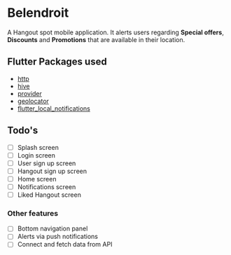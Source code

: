 # Belendroit

A Hangout spot mobile application. It alerts users regarding **Special offers**, **Discounts** and **Promotions** that are available in their location.

## Flutter Packages used

- [http](https://pub.dev/packages/http)
- [hive](https://pub.dev/packages/hive)
- [provider](https://pub.dev/packages/provider)
- [geolocator](https://pub.dev/packages/geolocator)
- [flutter_local_notifications](flutter_local_notifications)

## Todo's

- [ ] Splash screen
- [ ] Login screen
- [ ] User sign up screen
- [ ] Hangout sign up screen
- [ ] Home screen
- [ ] Notifications screen
- [ ] Liked Hangout screen

### Other features

- [ ] Bottom navigation panel
- [ ] Alerts via push notifications
- [ ] Connect and fetch data from API
